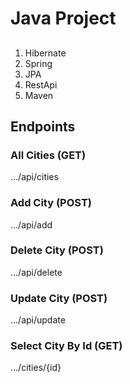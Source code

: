 # Java Project

## 

<ol>
    <li>Hibernate</li>
    <li>Spring</li>
    <li>JPA</li>
    <li>RestApi</li>
    <li>Maven</li>
</ol>

## Endpoints

### All Cities (GET)
.../api/cities

### Add City (POST)
.../api/add

### Delete City (POST)
.../api/delete

### Update City (POST)
.../api/update

### Select City By Id (GET)
.../cities/{id}